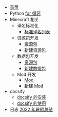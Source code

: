 * [首页](README.md)
* Python
    [for 循环](python/for.md)
* Minecraft 相关
    * 译名标准化
        * [标准译名列表](minecraft/localization/Trs.md)
    * 资源包开发
        * [资源包](minecraft/resourcepack/resourcepack.md)
        * [新建资源包](minecraft/resourcepack/addanew.md)
    * 数据包开发
        * [资源包](minecraft/datapack/datapack.md)
        * [新建数据包](minecraft/datapack/addanew.md)
    * Mod 开发
        * [Mod](minecraft/mod/mod.md)
        * [新建 Mod](minecraft/mod/addanew.md)
* docsify
    * [docsify 的安装](docsify/install.md)
    * [docsify 的使用](docsify/use.md)
* 日志
    [2022 年暑假总结](log/summer/2022.md)